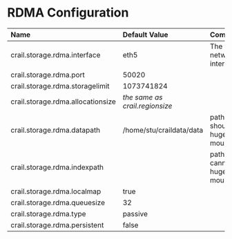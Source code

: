 # RDMA Configuration

| Name | Default Value | Comment |
| :--- | :--- | :--- |
| crail.storage.rdma.interface | eth5 | The RDMA network interface |
| crail.storage.rdma.port | 50020 |  |
| crail.storage.rdma.storagelimit | 1073741824 |  |
| crail.storage.rdma.allocationsize | _the same as crail.regionsize_ |  |
| crail.storage.rdma.datapath | /home/stu/craildata/data | path, should be huge page mountpoint |
| crail.storage.rdma.indexpath |  | path, cannot be huge page mountpoint |
| crail.storage.rdma.localmap | true |  |
| crail.storage.rdma.queuesize | 32 |  |
| crail.storage.rdma.type | passive |  |
| crail.storage.rdma.persistent | false |  |



